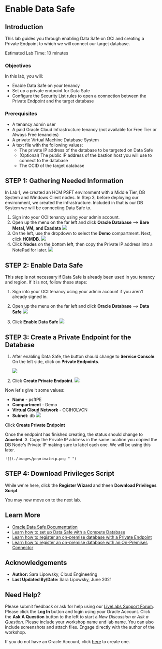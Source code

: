 # Enable Data Safe 

## Introduction

This lab guides you through enabling Data Safe on OCI and creating a Private Endpoint to which we will connect our target database.  

Estimated Lab Time: 10 minutes

### Objectives

In this lab, you will:
* Enable Data Safe on your tenancy
* Set up a private endpoint for Data Safe
* Configure the Security List rules to open a connection between the Private Endpoint and the target database

### Prerequisites

* A tenancy admin user
* A paid Oracle Cloud Infrastructure tenancy (not available for Free Tier or Always Free tenancies)
* A private Virtual Machine Database System 
* A text file with the following values: 
    - The private IP address of the database to be targeted on Data Safe
    - (Optional) The public IP address of the bastion host you will use to connect to the database 
    - The OCID of the target database

## **STEP 1:** Gathering Needed Information
In Lab 1, we created an HCM PSFT environment with a Middle Tier, DB System and Windows Client nodes. In Step 3, before deploying our environment, we created the infrastructure. Included in that is our DB System we will be connecting Data Safe to.

1. Sign into your OCI tenancy using your admin account. 
2. Open up the menu on the far left and click **Oracle Database** --> **Bare Metal, VM, and Exadata**
    ![](./images/dbmenu.png " ")
3. On the left, use the dropdown to select the **Demo** compartment. Next, click **HCMDB**.
    ![](./images/compartment.png " ")
4. Click **Nodes** on the bottom left, then copy the Private IP address into a NotePad for later.
    ![](./images/nodeprivateip.png " ")

## **STEP 2:** Enable Data Safe

This step is not necessary if Data Safe is already been used in you tenancy and region. If it is not, follow these steps:

1. Sign into your OCI tenancy using your admin account if you aren't already signed in.
2. Open up the menu on the far left and click **Oracle Database** --> **Data Safe**
    ![](./images/1-menu.png " ")

3. Click **Enable Data Safe**
    ![](./images/2-button.png " ")
    

## **STEP 3:** Create a Private Endpoint for the Database

1. After enabling Data Safe, the button should change to **Service Console**. On the left side, click on **Private Endpoints**. 

    ![](./images/pemenu.png " ")

2. Click **Create Private Endpoint**.
    ![](./images/createpe.png " ")

Now let's give it some values:

  * **Name** - psftPE
  * **Compartment** - Demo
  * **Virtual Cloud Network** - OCIHOLVCN
  * **Subnet:** db
    ![](./images/pevalues.png " ")

Click **Create Private Endpoint**

Once the endpoint has finished creating, the status should change to **Acceted**. 
3. Copy the Private IP address in the same location you copied the DB Node's Private IP making sure to label each one. We will be using this later. 

    ![](./images/peprivateip.png " ")


## **STEP 4:** Download Privileges Script

While we're here, click the **Register Wizard** and theen **Download Privileges Script**

<!-- ## **STEP 4:** Configure the Security List rules

1. Open Security List rules to allow traffic between the endpoint and the database. Go to **Networking** > **Virtual Cloud Networks** and select the VCN in which your target database resides.

  a. Navigate to the subnet that contains the database. Modify its Security list.

  b. Create an Ingress Rule that allows TCP traffic from the Private Endpoint's private IP address to port 1521. 

  c. Create an Egress Rule that allows TCP traffic from the database's private IP address to port 1521. 

    ![](./images/2-1.png " ") -->

You may now move on to the next lab.


## Learn More

* [Oracle Data Safe Documentation](https://docs.oracle.com/en/cloud/paas/data-safe/udscs/get-started-oracle-data-safe.html)
* [Learn how to set up Data Safe with a Compute Database](https://docs.oracle.com/en/cloud/paas/data-safe/udscs/register-oracle-databases-oracle-cloud-infrastructure-compute-instances.html#GUID-304A2F0E-67B1-44E4-AD48-649F1FE59DAC)
* [Learn how to register an on-premise database with a Private Endpoint](https://docs.oracle.com/en/cloud/paas/data-safe/udscs/register-premises-oracle-databases-using-oracle-data-safe-private-endpoint.html#GUID-61F946FF-5AFB-4BB3-9BAB-7BABC9B4A6C4)
* [Learn how to register an on-premise database with an On-Premises Connector](https://docs.oracle.com/en/cloud/paas/data-safe/udscs/register-onpremises-oracle-databases-using-oracle-data-safe-onpremises-connector.html#GUID-ED6C6F89-3123-4A4E-9EBE-30D2C920C1CA)

## Acknowledgements

* **Author:** Sara Lipowsky, Cloud Engineering
* **Last Updated By/Date:** Sara Lipowsky, June 2021

## Need Help?
Please submit feedback or ask for help using our [LiveLabs Support Forum](https://community.oracle.com/tech/developers/categories/livelabsdiscussions). Please click the **Log In** button and login using your Oracle Account. Click the **Ask A Question** button to the left to start a *New Discussion* or *Ask a Question*.  Please include your workshop name and lab name.  You can also include screenshots and attach files.  Engage directly with the author of the workshop.

If you do not have an Oracle Account, click [here](https://profile.oracle.com/myprofile/account/create-account.jspx) to create one.
